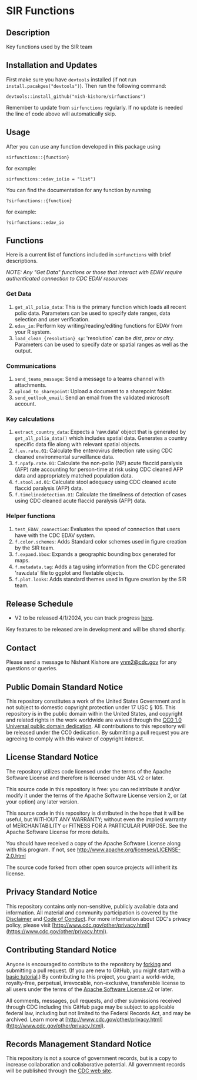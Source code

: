 # SIR Functions

## Description
Key functions used by the SIR team

## Installation and Updates
First make sure you have `devtools` installed (if not run `install.pacakges("devtools")`). Then run the following command:

```
devtools::install_github("nish-kishore/sirfunctions")
```

Remember to update from `sirfunctions` regularly. If no update is needed the line of code above will 
automatically skip. 

## Usage

After you can use any function developed in this package using

```
sirfunctions::{function}
```

for example:

```
sirfunctions::edav_io(io = "list")
```

You can find the documentation for any function by running 

```
?sirfunctions::{function}
```

for example: 

```
?sirfunctions::edav_io
```

## Functions

Here is a current list of functions included in `sirfunctions` with brief descriptions. 

*NOTE: Any "Get Data" functions or those that interact with EDAV require authenticated connection to CDC EDAV resources* 

### Get Data

1) `get_all_polio_data`: This is the primary function which loads all recent polio data.
Parameters can be used to specify date ranges, data selection and user verification. 
2) `edav_io`: Perform key writing/reading/editing functions for EDAV from your R system.
3) `load_clean_{resolution}_sp`: 'resolution` can be *dist*, *prov* or *ctry*. 
Parameters can be used to specify date or spatial ranges as well as the output. 

### Communications
1) `send_teams_message`: Send a message to a teams channel with attachments. 
2) `upload_to_sharepoint`: Upload a document to a sharepoint folder.
3) `send_outlook_email`: Send an email from the validated microsoft account.

### Key calculations

1) `extract_country_data`: Expects a 'raw.data' object that is generated by `get_all_polio_data()`
which includes spatial data. Generates a country specific data file along with relevant spatial objects. 
2) `f.ev.rate.01`: Calculate the enterovirus detection rate using CDC cleaned environmental surveillance data. 
3) `f.npafp.rate.01`: Calculate the non-polio (NP) acute flaccid paralysis (AFP) rate accounting for person-time at risk 
using CDC cleaned AFP data and appropriately matched population data.
4) `f.stool.ad.01`: Calculate stool adequacy using CDC cleaned acute flaccid paralysis (AFP) data. 
5) `f.timelinedetection.01`: Calculate the timeliness of detection of cases using CDC cleaned acute flaccid paralysis (AFP) data. 

### Helper functions


1) `test_EDAV_connection`: Evaluates the speed of connection that users have with the CDC EDAV system. 
2) `f.color.schemes`: Adds Standard color schemes used in figure creation by the SIR team. 
3) `f.expand.bbox`: Expands a geographic bounding box generated for maps.
4) `f.metadata.tag`: Adds a tag using information from the CDC generated 'raw.data' file to ggplot and flextable objects.
5) `f.plot.looks`: Adds standard themes used in figure creation by the SIR team. 

## Release Schedule
- V2 to be released 4/1/2024, you can track progress [here](https://github.com/nish-kishore/sirfunctions/milestone/3).

Key features to be released are in development and will be shared shortly. 

## Contact 
Please send a message to Nishant Kishore are ynm2@cdc.gov for any questions or queries. 

## Public Domain Standard Notice
This repository constitutes a work of the United States Government and is not
subject to domestic copyright protection under 17 USC § 105. This repository is in
the public domain within the United States, and copyright and related rights in
the work worldwide are waived through the [CC0 1.0 Universal public domain dedication](https://creativecommons.org/publicdomain/zero/1.0/).
All contributions to this repository will be released under the CC0 dedication. By
submitting a pull request you are agreeing to comply with this waiver of
copyright interest.

## License Standard Notice
The repository utilizes code licensed under the terms of the Apache Software
License and therefore is licensed under ASL v2 or later.

This source code in this repository is free: you can redistribute it and/or modify it under
the terms of the Apache Software License version 2, or (at your option) any
later version.

This source code in this repository is distributed in the hope that it will be useful, but WITHOUT ANY
WARRANTY; without even the implied warranty of MERCHANTABILITY or FITNESS FOR A
PARTICULAR PURPOSE. See the Apache Software License for more details.

You should have received a copy of the Apache Software License along with this
program. If not, see http://www.apache.org/licenses/LICENSE-2.0.html

The source code forked from other open source projects will inherit its license.

## Privacy Standard Notice
This repository contains only non-sensitive, publicly available data and
information. All material and community participation is covered by the
[Disclaimer](https://github.com/CDCgov/template/blob/master/DISCLAIMER.md)
and [Code of Conduct](https://github.com/CDCgov/template/blob/master/code-of-conduct.md).
For more information about CDC's privacy policy, please visit [http://www.cdc.gov/other/privacy.html](https://www.cdc.gov/other/privacy.html).

## Contributing Standard Notice
Anyone is encouraged to contribute to the repository by [forking](https://help.github.com/articles/fork-a-repo)
and submitting a pull request. (If you are new to GitHub, you might start with a
[basic tutorial](https://help.github.com/articles/set-up-git).) By contributing
to this project, you grant a world-wide, royalty-free, perpetual, irrevocable,
non-exclusive, transferable license to all users under the terms of the
[Apache Software License v2](http://www.apache.org/licenses/LICENSE-2.0.html) or
later.

All comments, messages, pull requests, and other submissions received through
CDC including this GitHub page may be subject to applicable federal law, including but not limited to the Federal Records Act, and may be archived. Learn more at [http://www.cdc.gov/other/privacy.html](http://www.cdc.gov/other/privacy.html).

## Records Management Standard Notice
This repository is not a source of government records, but is a copy to increase
collaboration and collaborative potential. All government records will be
published through the [CDC web site](http://www.cdc.gov).

